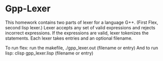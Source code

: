 # Gpp-Lexer
This homework contains two parts of lexer for a language G++. (First Flex, second lisp lexer.) 
Lexer accepts any set of valid expressions and rejects incorrect expressions. If the expressions are valid, lexer tokenizes the statements. Each lexer takes entries and an optional filename. 

To run flex: run the makefile, ./gpp_lexer.out (filename or entry)
And to run lisp: clisp gpp_lexer.lisp (filename or entry)
